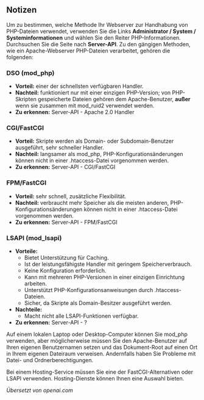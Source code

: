 <!-- Filename: J4.x:Apache_PHP_Handler / Display title: Apache PHP Handler -->

## Notizen

Um zu bestimmen, welche Methode Ihr Webserver zur Handhabung von PHP-Dateien verwendet, verwenden Sie die Links **Administrator / System / Systeminformationen** und wählen Sie den Reiter PHP-Informationen. Durchsuchen Sie die Seite nach **Server-API**. Zu den gängigen Methoden, wie ein Apache-Webserver PHP-Dateien verarbeitet, gehören die folgenden:

### DSO (mod_php)

- **Vorteil:** einer der schnellsten verfügbaren Handler.
- **Nachteil:** funktioniert nur mit einer einzigen PHP-Version; von PHP-Skripten gespeicherte Dateien gehören dem Apache-Benutzer, **außer** wenn sie zusammen mit mod_ruid2 verwendet werden.
- **Zu erkennen:** Server-API - Apache 2.0 Handler

### CGI/FastCGI

- **Vorteil:** Skripte werden als Domain- oder Subdomain-Benutzer ausgeführt, sehr schneller Handler.
- **Nachteil:** langsamer als mod_php, PHP-Konfigurationsänderungen können nicht in einer .htaccess-Datei vorgenommen werden.
- **Zu erkennen:** Server-API - CGI/FastCGI

### FPM/FastCGI

- **Vorteil:** sehr schnell, zusätzliche Flexibilität.
- **Nachteil:** verbraucht mehr Speicher als die meisten anderen, PHP-Konfigurationsänderungen können nicht in einer .htaccess-Datei vorgenommen werden.
- **Zu erkennen:** Server-API - FPM/FastCGI

### LSAPI (mod_lsapi)

- **Vorteile:**
   - Bietet Unterstützung für Caching.
   - Ist der leistungsfähigste Handler mit geringem Speicherverbrauch.
   - Keine Konfiguration erforderlich.
   - Kann mit mehreren PHP-Versionen in einer einzigen Einrichtung arbeiten.
   - Unterstützt PHP-Konfigurationsanweisungen durch .htaccess-Dateien.
   - Sicher, da Skripte als Domain-Besitzer ausgeführt werden.
- **Nachteile:**
   - Macht nicht alle LSAPI-Funktionen verfügbar.
- **Zu erkennen:** Server-API - ?

Auf einem lokalen Laptop oder Desktop-Computer können Sie mod_php verwenden, aber möglicherweise müssen Sie den Apache-Benutzer auf Ihren eigenen Benutzernamen setzen und das Dokument-Root auf einen Ort in Ihrem eigenen Dateiraum verweisen. Andernfalls haben Sie Probleme mit Datei- und Ordnerberechtigungen.

Bei einem Hosting-Service müssen Sie eine der FastCGI-Alternativen oder LSAPI verwenden. Hosting-Dienste können Ihnen eine Auswahl bieten.

*Übersetzt von openai.com*  

